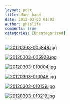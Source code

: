 ```yaml
---
layout: post
title: Mann hann
date: 2012-03-03 01:02
author: phislife
comments: true
categories: [Uncategorized]
---
```

<a href="http://philippineislandliving.com/wp-content/uploads/2012/03/20120303-005848.jpg"><img class="alignnone size-full" src="http://philippineislandliving.com/wp-content/uploads/2012/03/20120303-005848.jpg" alt="20120303-005848.jpg" /></a>

<a href="http://philippineislandliving.com/wp-content/uploads/2012/03/20120303-005928.jpg"><img class="alignnone size-full" src="http://philippineislandliving.com/wp-content/uploads/2012/03/20120303-005928.jpg" alt="20120303-005928.jpg" /></a>

<a href="http://philippineislandliving.com/wp-content/uploads/2012/03/20120303-010004.jpg"><img class="alignnone size-full" src="http://philippineislandliving.com/wp-content/uploads/2012/03/20120303-010004.jpg" alt="20120303-010004.jpg" /></a>

<a href="http://philippineislandliving.com/wp-content/uploads/2012/03/20120303-010046.jpg"><img class="alignnone size-full" src="http://philippineislandliving.com/wp-content/uploads/2012/03/20120303-010046.jpg" alt="20120303-010046.jpg" /></a>

<a href="http://philippineislandliving.com/wp-content/uploads/2012/03/20120303-010139.jpg"><img class="alignnone size-full" src="http://philippineislandliving.com/wp-content/uploads/2012/03/20120303-010139.jpg" alt="20120303-010139.jpg" /></a>

<a href="http://philippineislandliving.com/wp-content/uploads/2012/03/20120303-010219.jpg"><img class="alignnone size-full" src="http://philippineislandliving.com/wp-content/uploads/2012/03/20120303-010219.jpg" alt="20120303-010219.jpg" /></a>
